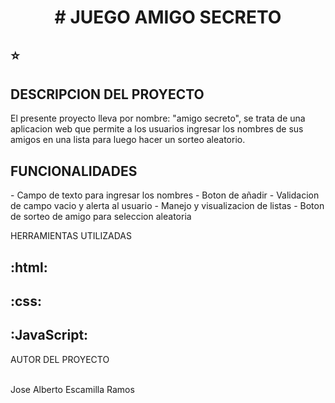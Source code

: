 <h1 align="center"> # JUEGO AMIGO SECRETO </h1>

## :star:
<h2>DESCRIPCION DEL PROYECTO</h2>
<p>El presente proyecto lleva por nombre: "amigo secreto", se trata de una aplicacion web que permite a los usuarios ingresar los nombres de sus amigos en una lista para luego hacer un sorteo aleatorio.</p>

<h2>FUNCIONALIDADES</h2>
- Campo de texto para ingresar los nombres
- Boton de añadir 
- Validacion de campo vacio y alerta al usuario
- Manejo y visualizacion de listas
- Boton de sorteo de amigo para seleccion aleatoria

HERRAMIENTAS UTILIZADAS
## :html:
## :css:
## :JavaScript:


AUTOR DEL PROYECTO 
<p><br>Jose Alberto Escamilla Ramos</br><p>
